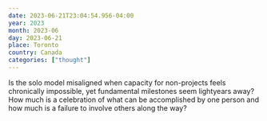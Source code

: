 ```yaml
---
date: 2023-06-21T23:04:54.956-04:00
year: 2023
month: 2023-06
day: 2023-06-21
place: Toronto
country: Canada
categories: ["thought"]
---
```

Is the solo model misaligned when capacity for non-projects feels chronically impossible, yet fundamental milestones seem lightyears away? How much is a celebration of what can be accomplished by one person and how much is a failure to involve others along the way?
